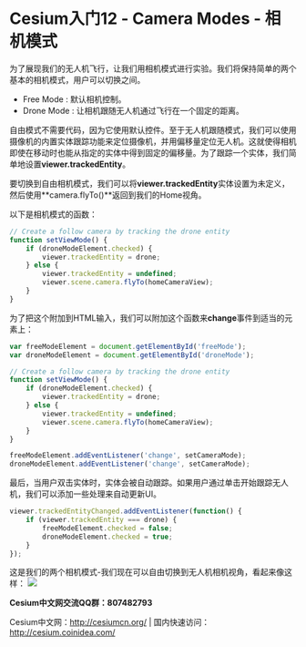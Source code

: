 # Cesium入门12 - Camera Modes - 相机模式
为了展现我们的无人机飞行，让我们用相机模式进行实验。我们将保持简单的两个基本的相机模式，用户可以切换之间。
- Free Mode : 默认相机控制。
- Drone Mode : 让相机跟随无人机通过飞行在一个固定的距离。

自由模式不需要代码，因为它使用默认控件。至于无人机跟随模式，我们可以使用摄像机的内置实体跟踪功能来定位摄像机，并用偏移量定位无人机。这就使得相机即使在移动时也能从指定的实体中得到固定的偏移量。为了跟踪一个实体，我们简单地设置**viewer.trackedEntity**。

要切换到自由相机模式，我们可以将**viewer.trackedEntity**实体设置为未定义，然后使用**camera.flyTo()**返回到我们的Home视角。

以下是相机模式的函数：
```javascript
// Create a follow camera by tracking the drone entity
function setViewMode() {
    if (droneModeElement.checked) {
        viewer.trackedEntity = drone;
    } else {
        viewer.trackedEntity = undefined;
        viewer.scene.camera.flyTo(homeCameraView);
    }
}
```

为了把这个附加到HTML输入，我们可以附加这个函数来**change**事件到适当的元素上：
```javascript
var freeModeElement = document.getElementById('freeMode');
var droneModeElement = document.getElementById('droneMode');

// Create a follow camera by tracking the drone entity
function setViewMode() {
    if (droneModeElement.checked) {
        viewer.trackedEntity = drone;
    } else {
        viewer.trackedEntity = undefined;
        viewer.scene.camera.flyTo(homeCameraView);
    }
}

freeModeElement.addEventListener('change', setCameraMode);
droneModeElement.addEventListener('change', setCameraMode);
```
最后，当用户双击实体时，实体会被自动跟踪。如果用户通过单击开始跟踪无人机，我们可以添加一些处理来自动更新UI。
```javascript
viewer.trackedEntityChanged.addEventListener(function() {
    if (viewer.trackedEntity === drone) {
        freeModeElement.checked = false;
        droneModeElement.checked = true;
    }
});
```
这是我们的两个相机模式-我们现在可以自由切换到无人机相机视角，看起来像这样：
![](https://i.loli.net/2018/08/16/5b75259f35d71.jpg)

**Cesium中文网交流QQ群：807482793**

Cesium中文网：http://cesiumcn.org/ | 国内快速访问：http://cesium.coinidea.com/